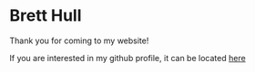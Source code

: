 # Brett Hull

Thank you for coming to my website!

If you are interested in my github profile, it can be located [here](https://github.com/Symbolic37)
